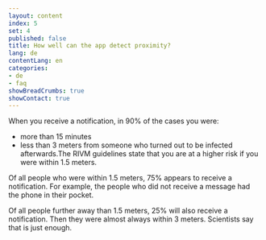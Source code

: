 ```yaml
---
layout: content
index: 5
set: 4
published: false
title: How well can the app detect proximity?
lang: de
contentLang: en
categories:
- de
- faq
showBreadCrumbs: true
showContact: true
---
```

When you receive a notification, in 90% of the cases you were:
- more than 15 minutes
- less than 3 meters from someone who turned out to be infected afterwards.The RIVM guidelines state that you are at a higher risk if you were within 1.5 meters.

Of all people who were within 1.5 meters, 75% appears to receive a notification. For example, the people who did not receive a message had the phone in their pocket.

Of all people further away than 1.5 meters, 25% will also receive a notification. Then they were almost always within 3 meters. Scientists say that is just enough.
